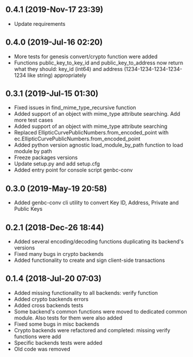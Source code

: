 ## 0.4.1 (2019-Nov-17 23:39)

* Update requirements

## 0.4.0 (2019-Jul-16 02:20)

* More tests for genesis convert/crypto function were added
* Functions public_key_to_key_id and public_key_to_address now return what they should: key_id (int64) and address (1234-1234-1234-1234-1234 like string) appropriately 

## 0.3.1 (2019-Jul-15 01:30)

* Fixed issues in find_mime_type_recursive function
* Added support of an object with mime_type attribute searching. Add more test cases
* Added support of an object with mime_type attribute searching
* Replaced EllipticCurvePublicNumbers.from_encoded_point with ec.EllipticCurvePublicNumbers.from_encoded_point
* Added python version agnostic load_module_by_path function to load module by path
* Freeze packages versions
* Update setup.py and add setup.cfg
* Added entry point for console script genbc-conv

## 0.3.0 (2019-May-19 20:58)

* Added genbc-conv cli utility to convert Key ID, Address, Private and Public Keys

## 0.2.1 (2018-Dec-26 18:44)

* Added several encoding/decoding functions duplicating its backend's versions
* Fixed many bugs in crypto backends
* Added functionality to create and sign client-side transactions

## 0.1.4 (2018-Jul-20 07:03)

* Added missing functionality to all backends: verify function
* Added crypto backends errors
* Added cross backends tests
* Some backend's common functions were moved to dedicated common module. Also tests for them were also added
* Fixed some bugs in misc backends
* Crypto backends were refactored and completed: missing verify functions were add
* Specific backends tests were added
* Old code was removed
